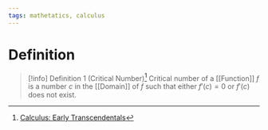 ```yaml
---
tags: mathetatics, calculus
---
```


# Definition

> [!info] Definition 1 (Critical Number)[^1]
> Critical number of a [[Function]] $f$ is a number $c$ in the [[Domain]] of $f$ such that either $f'(c) = 0$ or $f'(c)$ does not exist.

[^1]: [Calculus: Early Transcendentals](zotero://open-pdf/library/items/EEFDQ9Y5?page=312)